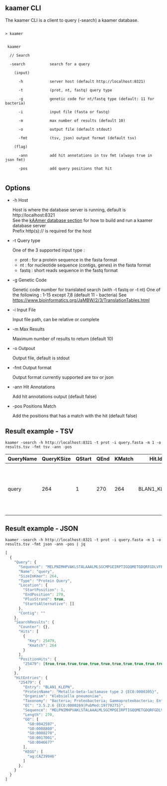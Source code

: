 ## kaamer CLI

The kaamer CLI is a client to query (-search) a kaamer database.


```shell

> kaamer


 kaamer

  // Search

  -search           search for a query

    (input)

      -h            server host (default http://localhost:8321)

      -t            (prot, nt, fastq) query type

      -g            genetic code for nt/fastq type (default: 11 for bacteria)

      -i            input file (fasta or fastq)

      -m            max number of results (default 10)

      -o            output file (default stdout)

      -fmt          (tsv, json) output format (default tsv)

    (flag)

      -ann          add hit annotations in tsv fmt (always true in json fmt)

      -pos          add query positions that hit


```


## Options

* -h Host

    Host is where the database server is running, default is http://localhost:8321 \
    See the [kAAmer database section](/database.md) for how to build and run a kaamer database server\
    Prefix http(s):// is required for the host

* -t Query type

    One of the 3 supported input type :
    * prot : for a protein sequence in the fasta format
    * nt : for nucleotide sequence (contigs, genes) in the fasta format
    * fastq : short reads sequence in the fastq format

* -g Genetic Code

   Genetic code number for translated search (with -t fastq or -t nt)
   One of the following : 1-15 except 7,8 (default 11 - bacteria)
   See https://www.bioinformatics.org/JaMBW/2/3/TranslationTables.html

* -i Input File

    Input file path, can be relative or complete

* -m Max Results

    Maximum number of results to return (default 10) 

* -o Outpout

    Output file, default is stdout
    
* -fmt Output format

    Output format currently supported are tsv or json

* -ann Hit Annotations

    Add hit annotations output (default false)

* -pos Positions Match

    Add the positions that has a match with the hit (default false) 


## Result example - TSV

```shell
kaamer -search -h http://localhost:8321 -t prot -i query.fasta -m 1 -o results.tsv -fmt tsv -ann -pos
```

|QueryName|QueryKSize|QStart|QEnd|KMatch|Hit.Id          |Hit.ProteinName                                                        |Hit.Organism    |Hit.EC                               |Hit.GO                                                |Hit.HAMAP|Hit.KEGG   |Hit.Biocyc|Hit.Taxonomy                                                                                                                                                                                      |QueryHit.Positions|
|---------|----------|------|----|------|----------------|-----------------------------------------------------------------------|----------------|-------------------------------------|------------------------------------------------------|---------|-----------|----------|--------------------------------------------------------------------------------------------------------------------------------------------------------------------------------------------------|------------------|
|query    |264       |1     |270 |264   |BLAN1_KLEPN     |Metallo-beta-lactamase type 2 {ECO:0000305}                            |Klebsiella pneumoniae|3.5.2.6 {ECO:0000269&#124;PubMed:19770275}|GO:0042597;GO:0008800;GO:0008270;GO:0017001;GO:0046677|         |ag:CAZ39946|          |Bacteria; Proteobacteria; Gammaproteobacteria; Enterobacterales; Bacteria; Proteobacteria; Gammaproteobacteria; Enterobacterales;Enterobacteriaceae; Klebsiella. Enterobacteriaceae; Klebsiella.  |1-264             |


## Result example - JSON

```shell
kaamer -search -h http://localhost:8321 -t prot -i query.fasta -m 1 -o results.tsv -fmt json -ann -pos | jq
```
```javascript
[
  {
    "Query": {
      "Sequence": "MELPNIMHPVAKLSTALAAALMLSGCMPGEIRPTIGQQMETGDQRFGDLVFRQLAPNVWQHTSYLDMPGFGAVASNGLIVRDGGRVLVVDTAWTDDQTAQILNWIKQEINLPVALAVVTHAHQDKMGGMDALHAAGIATYANALSNQLAPQEGMVAAQHSLTFAANGWVEPATAPNFGPLKVFYPGPGHTSDNITVGIDGTDIAFGGCLIKDSKAKSLGNLGDADTEHYAASARAFGAAFPKASMIVMSHSAPDSRAAITHTARMADKLR",
      "Name": "query",
      "SizeInKmer": 264,
      "Type": "Protein Query",
      "Location": {
        "StartPosition": 1,
        "EndPosition": 270,
        "PlusStrand": true,
        "StartsAlternative": []
      },
      "Contig": ""
    },
    "SearchResults": {
      "Counter": {},
      "Hits": [
        {
          "Key": 25479,
          "Kmatch": 264
        }
      ],
      "PositionHits": {
        "25479": [true,true,true,true,true,true,true,true,true,true,true,true,true,true,true,true,true,true,true,true,true,true,true,true,true,true,true,true,true,true,true,true,true,true,true,true,true,true,true,true,true,true,true,true,true,true,true,true,true,true,true,true,true,true,true,true,true,true,true,true,true,true,true,true,true,true,true,true,true,true,true,true,true,true,true,true,true,true,true,true,true,true,true,true,true,true,true,true,true,true,true,true,true,true,true,true,true,true,true,true,true,true,true,true,true,true,true,true,true,true,true,true,true,true,true,true,true,true,true,true,true,true,true,true,true,true,true,true,true,true,true,true,true,true,true,true,true,true,true,true,true,true,true,true,true,true,true,true,true,true,true,true,true,true,true,true,true,true,true,true,true,true,true,true,true,true,true,true,true,true,true,true,true,true,true,true,true,true,true,true,true,true,true,true,true,true,true,true,true,true,true,true,true,true,true,true,true,true,true,true,true,true,true,true,true,true,true,true,true,true,true,true,true,true,true,true,true,true,true,true,true,true,true,true,true,true,true,true,true,true,true,true,true,true,true,true,true,true,true,true,true,true,true,true,true,true,true,true,true,true,true,true,true,true,true,true,true,true,true,true,true,true,true,true]
      }
    },
    "HitEntries": {
      "25479": {
        "Entry": "BLAN1_KLEPN",
        "ProteinName": "Metallo-beta-lactamase type 2 {ECO:0000305}",
        "Organism": "Klebsiella pneumoniae",
        "Taxonomy": "Bacteria; Proteobacteria; Gammaproteobacteria; Enterobacterales; Bacteria; Proteobacteria; Gammaproteobacteria; Enterobacterales;Enterobacteriaceae; Klebsiella. Enterobacteriaceae; Klebsiella.",
        "EC": "3.5.2.6 {ECO:0000269|PubMed:19770275}",
        "Sequence": "MELPNIMHPVAKLSTALAAALMLSGCMPGEIRPTIGQQMETGDQRFGDLVFRQLAPNVWQHTSYLDMPGFGAVASNGLIVRDGGRVLVVDTAWTDDQTAQILNWIKQEINLPVALAVVTHAHQDKMGGMDALHAAGIATYANALSNQLAPQEGMVAAQHSLTFAANGWVEPATAPNFGPLKVFYPGPGHTSDNITVGIDGTDIAFGGCLIKDSKAKSLGNLGDADTEHYAASARAFGAAFPKASMIVMSHSAPDSRAAITHTARMADKLR",
        "Length": 270,
        "GO": [
          "GO:0042597",
          "GO:0008800",
          "GO:0008270",
          "GO:0017001",
          "GO:0046677"
        ],
        "KEGG": [
          "ag:CAZ39946"
        ]
      },
    }
  }
]
```
